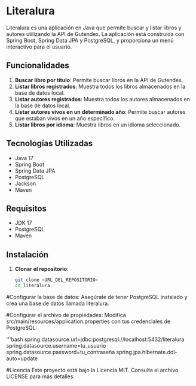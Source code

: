 # Literalura

Literalura es una aplicación en Java que permite buscar y listar libros y autores utilizando la API de Gutendex. La aplicación está construida con Spring Boot, Spring Data JPA y PostgreSQL, y proporciona un menú interactivo para el usuario.

## Funcionalidades

1. **Buscar libro por título**: Permite buscar libros en la API de Gutendex.
2. **Listar libros registrados**: Muestra todos los libros almacenados en la base de datos local.
3. **Listar autores registrados**: Muestra todos los autores almacenados en la base de datos local.
4. **Listar autores vivos en un determinado año**: Permite buscar autores que estaban vivos en un año específico.
5. **Listar libros por idioma**: Muestra libros en un idioma seleccionado.

## Tecnologías Utilizadas

- Java 17
- Spring Boot
- Spring Data JPA
- PostgreSQL
- Jackson
- Maven

## Requisitos

- JDK 17
- PostgreSQL
- Maven

## Instalación

1. **Clonar el repositorio**:
   ```bash
   git clone <URL_DEL_REPOSITORIO>
   cd literalura

#Configurar la base de datos:
Asegúrate de tener PostgreSQL instalado y crea una base de datos llamada literalura.

#Configurar el archivo de propiedades:
Modifica src/main/resources/application.properties con tus credenciales de PostgreSQL:

'''bash 
spring.datasource.url=jdbc:postgresql://localhost:5432/literalura
spring.datasource.username=tu_usuario
spring.datasource.password=tu_contraseña
spring.jpa.hibernate.ddl-auto=update

#Licencia
Este proyecto está bajo la Licencia MIT. Consulta el archivo LICENSE para más detalles.

